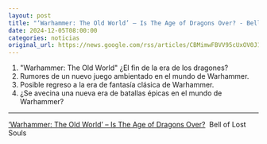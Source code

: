 ```yaml
---
layout: post
title: "‘Warhammer: The Old World’ – Is The Age of Dragons Over? - Bell of Lost Souls"
date: 2024-12-05T08:00:00
categories: noticias
original_url: https://news.google.com/rss/articles/CBMimwFBVV95cUxOV0J1bDVrb2tpbTh2eC0tbGhCY3JGOUs0LUdxdUFPNXZmV0dJNVRUTGpUZVFJUDFBRFNyZkhFbmhjMDZwRGUzaTNhbGxqZ0NtQW56SEloUXpyMWtpRElFUTJCUmx5UnpOOUFsRUs2MFFZMmVCeE04Qi1HRC1oVG5ua1hqVGxnZjRyVWZyYVVQQk1ONUhHcC1BY3lTNA?oc=5
---
```



1. "Warhammer: The Old World" ¿El fin de la era de los dragones?
2. Rumores de un nuevo juego ambientado en el mundo de Warhammer.
3. Posible regreso a la era de fantasía clásica de Warhammer.
4. ¿Se avecina una nueva era de batallas épicas en el mundo de Warhammer?


---


[‘Warhammer: The Old World’ – Is The Age of Dragons Over?](https://news.google.com/rss/articles/CBMimwFBVV95cUxOV0J1bDVrb2tpbTh2eC0tbGhCY3JGOUs0LUdxdUFPNXZmV0dJNVRUTGpUZVFJUDFBRFNyZkhFbmhjMDZwRGUzaTNhbGxqZ0NtQW56SEloUXpyMWtpRElFUTJCUmx5UnpOOUFsRUs2MFFZMmVCeE04Qi1HRC1oVG5ua1hqVGxnZjRyVWZyYVVQQk1ONUhHcC1BY3lTNA?oc=5)  Bell of Lost Souls